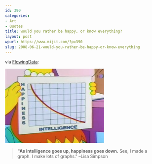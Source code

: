 ```yaml
---
id: 390
categories:
- Art
- Quotes
title: would you rather be happy, or know everything?
layout: post
wpurl: https://www.mijit.com/?p=390
slug: 2008-06-21-would-you-rather-be-happy-or-know-everything
---
```

via <a href="https://flowingdata.com/2008/06/20/lisa-simpson-on-happiness-vs-intelligence/">FlowingData</a>:

<img src="/images/2008/06/lisa-simpson-graph.jpg" alt="" title="lisa-simpson-graph" width="320" height="240" class="alignnone size-full wp-image-391" />

<blockquote><strong>"As intelligence goes up, happiness goes down.</strong> See, I made a graph. I make lots of graphs."
–Lisa Simpson</blockquote>


